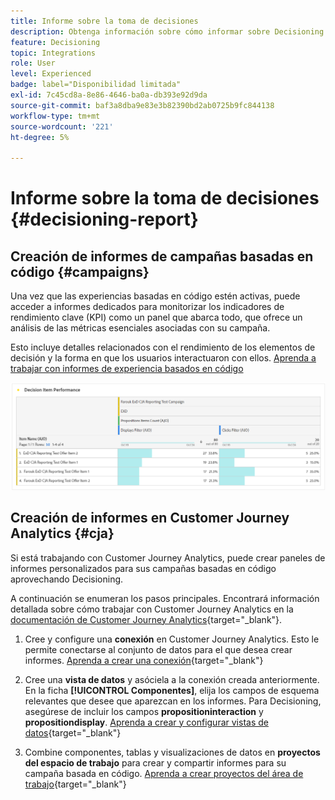 ```yaml
---
title: Informe sobre la toma de decisiones
description: Obtenga información sobre cómo informar sobre Decisioning.
feature: Decisioning
topic: Integrations
role: User
level: Experienced
badge: label="Disponibilidad limitada"
exl-id: 7c45cd8a-8e86-4646-ba0a-db393e92d9da
source-git-commit: baf3a8dba9e83e3b82390bd2ab0725b9fc844138
workflow-type: tm+mt
source-wordcount: '221'
ht-degree: 5%

---
```



# Informe sobre la toma de decisiones {#decisioning-report}

## Creación de informes de campañas basadas en código {#campaigns}

Una vez que las experiencias basadas en código estén activas, puede acceder a informes dedicados para monitorizar los indicadores de rendimiento clave (KPI) como un panel que abarca todo, que ofrece un análisis de las métricas esenciales asociadas con su campaña.

Esto incluye detalles relacionados con el rendimiento de los elementos de decisión y la forma en que los usuarios interactuaron con ellos. [Aprenda a trabajar con informes de experiencia basados en código](../reports/campaign-global-report-cja-code.md)

![](../reports/assets/cja-decisioning-item-performance.png)

## Creación de informes en Customer Journey Analytics {#cja}

Si está trabajando con Customer Journey Analytics, puede crear paneles de informes personalizados para sus campañas basadas en código aprovechando Decisioning.

A continuación se enumeran los pasos principales. Encontrará información detallada sobre cómo trabajar con Customer Journey Analytics en la [documentación de Customer Journey Analytics](https://experienceleague.adobe.com/en/docs/analytics-platform/using/cja-landing){target="_blank"}.

1. Cree y configure una **conexión** en Customer Journey Analytics. Esto le permite conectarse al conjunto de datos para el que desea crear informes. [Aprenda a crear una conexión](https://experienceleague.adobe.com/en/docs/analytics-platform/using/cja-connections/create-connection){target="_blank"}

1. Cree una **vista de datos** y asóciela a la conexión creada anteriormente. En la ficha **[!UICONTROL Componentes]**, elija los campos de esquema relevantes que desee que aparezcan en los informes. Para Decisioning, asegúrese de incluir los campos **propositioninteraction** y **propositiondisplay**. [Aprenda a crear y configurar vistas de datos](https://experienceleague.adobe.com/en/docs/analytics-platform/using/cja-dataviews/create-dataview){target="_blank"}

1. Combine componentes, tablas y visualizaciones de datos en **proyectos del espacio de trabajo** para crear y compartir informes para su campaña basada en código. [Aprenda a crear proyectos del área de trabajo](https://experienceleague.adobe.com/en/docs/analytics-platform/using/cja-workspace/build-workspace-project/create-projects){target="_blank"}
